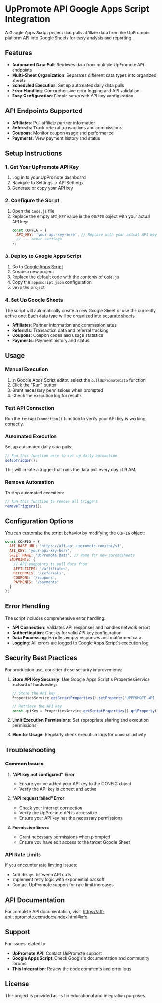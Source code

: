 # UpPromote API Google Apps Script Integration

A Google Apps Script project that pulls affiliate data from the UpPromote platform API into Google Sheets for easy analysis and reporting.

## Features

- **Automated Data Pull**: Retrieves data from multiple UpPromote API endpoints
- **Multi-Sheet Organization**: Separates different data types into organized sheets
- **Scheduled Execution**: Set up automated daily data pulls
- **Error Handling**: Comprehensive error logging and API validation
- **Easy Configuration**: Simple setup with API key configuration

## API Endpoints Supported

- **Affiliates**: Pull affiliate partner information
- **Referrals**: Track referral transactions and commissions
- **Coupons**: Monitor coupon usage and performance
- **Payments**: View payment history and status

## Setup Instructions

### 1. Get Your UpPromote API Key

1. Log in to your UpPromote dashboard
2. Navigate to Settings → API Settings
3. Generate or copy your API key

### 2. Configure the Script

1. Open the `Code.js` file
2. Replace the empty `API_KEY` value in the `CONFIG` object with your actual API key:
   ```javascript
   const CONFIG = {
     API_KEY: 'your-api-key-here', // Replace with your actual API key
     // ... other settings
   };
   ```

### 3. Deploy to Google Apps Script

1. Go to [Google Apps Script](https://script.google.com/)
2. Create a new project
3. Replace the default code with the contents of `Code.js`
4. Copy the `appsscript.json` configuration
5. Save the project

### 4. Set Up Google Sheets

The script will automatically create a new Google Sheet or use the currently active one. Each data type will be organized into separate sheets:

- **Affiliates**: Partner information and commission rates
- **Referrals**: Transaction data and referral tracking
- **Coupons**: Coupon codes and usage statistics
- **Payments**: Payment history and status

## Usage

### Manual Execution

1. In Google Apps Script editor, select the `pullUpPromoteData` function
2. Click the "Run" button
3. Grant necessary permissions when prompted
4. Check the execution log for results

### Test API Connection

Run the `testApiConnection()` function to verify your API key is working correctly.

### Automated Execution

Set up automated daily data pulls:

```javascript
// Run this function once to set up daily automation
setupTrigger();
```

This will create a trigger that runs the data pull every day at 9 AM.

### Remove Automation

To stop automated execution:

```javascript
// Run this function to remove all triggers
removeTriggers();
```

## Configuration Options

You can customize the script behavior by modifying the `CONFIG` object:

```javascript
const CONFIG = {
  API_BASE_URL: 'https://aff-api.uppromote.com/api/v1',
  API_KEY: 'your-api-key-here',
  SHEET_NAME: 'UpPromote Data', // Name for new spreadsheets
  ENDPOINTS: {
    // API endpoints to pull data from
    AFFILIATES: '/affiliates',
    REFERRALS: '/referrals',
    COUPONS: '/coupons',
    PAYMENTS: '/payments'
  }
};
```

## Error Handling

The script includes comprehensive error handling:

- **API Connection**: Validates API responses and handles network errors
- **Authentication**: Checks for valid API key configuration
- **Data Processing**: Handles empty responses and malformed data
- **Logging**: All errors are logged to Google Apps Script's execution log

## Security Best Practices

For production use, consider these security improvements:

1. **Store API Key Securely**: Use Google Apps Script's PropertiesService instead of hardcoding:
   ```javascript
   // Store the API key
   PropertiesService.getScriptProperties().setProperty('UPPROMOTE_API_KEY', 'your-api-key');
   
   // Retrieve the API key
   const apiKey = PropertiesService.getScriptProperties().getProperty('UPPROMOTE_API_KEY');
   ```

2. **Limit Execution Permissions**: Set appropriate sharing and execution permissions
3. **Monitor Usage**: Regularly check execution logs for unusual activity

## Troubleshooting

### Common Issues

1. **"API key not configured" Error**
   - Ensure you've added your API key to the CONFIG object
   - Verify the API key is correct and active

2. **"API request failed" Error**
   - Check your internet connection
   - Verify the UpPromote API is accessible
   - Ensure your API key has the necessary permissions

3. **Permission Errors**
   - Grant necessary permissions when prompted
   - Ensure you have edit access to the target Google Sheet

### API Rate Limits

If you encounter rate limiting issues:

- Add delays between API calls
- Implement retry logic with exponential backoff
- Contact UpPromote support for rate limit increases

## API Documentation

For complete API documentation, visit: https://aff-api.uppromote.com/docs/index.html#info

## Support

For issues related to:
- **UpPromote API**: Contact UpPromote support
- **Google Apps Script**: Check Google's documentation and community forums
- **This Integration**: Review the code comments and error logs

## License

This project is provided as-is for educational and integration purposes.
